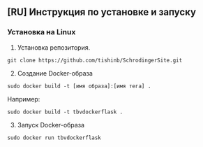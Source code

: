 ## [RU] Инструкция по установке и запуску
### Установка на Linux
1. Установка репозитория.

```
git clone https://github.com/tishinb/SchrodingerSite.git
```

2. Создание Docker-образа

```
sudo docker build -t [имя образа]:[имя тега] .
```

Например:

```
sudo docker build -t tbvdockerflask .
```

3. Запуск Docker-образа

```
sudo docker run tbvdockerflask
```
